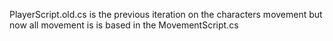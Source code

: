 PlayerScript.old.cs is the previous iteration on the characters movement
but now all movement is is based in the MovementScript.cs
